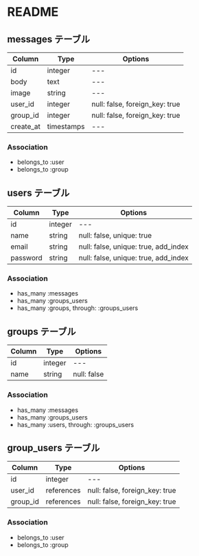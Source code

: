 # README

## messages テーブル

|Column|Type|Options|
|------|----|-------|
|id|integer|---|
|body|text|---|
|image|string|---|
|user_id|integer|null: false, foreign_key: true|
|group_id|integer|null: false, foreign_key: true|
|create_at|timestamps|---|

### Association
- belongs_to :user
- belongs_to :group

## users テーブル

|Column|Type|Options|
|------|----|-------|
|id|integer|---|
|name|string|null: false, unique: true|
|email|string|null: false, unique: true, add_index|
|password|string|null: false, unique: true, add_index|

### Association
- has_many :messages
- has_many :groups_users
- has_many :groups, through: :groups_users

## groups テーブル

|Column|Type|Options|
|------|----|-------|
|id|integer|---|
|name|string|null: false|

### Association
- has_many :messages
- has_many :groups_users
- has_many :users, through: :groups_users

## group_users テーブル

|Column|Type|Options|
|------|----|-------|
|id|integer|---|
|user_id|references|null: false, foreign_key: true|
|group_id|references|null: false, foreign_key: true|

### Association
- belongs_to :user
- belongs_to :group
